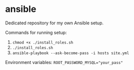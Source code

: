 # ansible
Dedicated repository for my own Ansible setup.

Commands for running setup:
1. `chmod +x ./install_roles.sh`
2. `./install_roles.sh`
3. `ansible-playbook --ask-become-pass -i hosts site.yml`

Environment variables:
`ROOT_PASSWORD_MYSQL="your_pass"`
